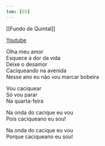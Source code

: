 ```yaml
---
tom: [Eb]
---
```


[[Fundo de Quintal]]

[Youtube](https://www.youtube.com/watch?v=F0lIPZlJ10k)

Olha meu amor  
Esquece a dor da vida  
Deixe o desamor  
Caciqueando na avenida  
Nesse ano eu não vou marcar bobeira

Vou caciquear  
Só vou parar  
Na quarta-feira

Na onda do cacique eu vou  
Pois caciqueano eu sou!

Na onda do cacique eu vou  
Porque caciqueano eu sou!

